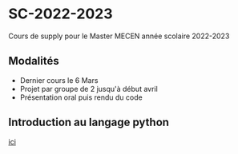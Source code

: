 # SC-2022-2023

Cours de supply pour le Master MECEN année scolaire 2022-2023

## Modalités

- Dernier cours le 6 Mars
- Projet par groupe de 2 jusqu'à début avril
- Présentation oral puis rendu du code

## Introduction au langage python

[ici](https://www.idpoisson.fr/perrollaz/cours_python/PLAN.html)
